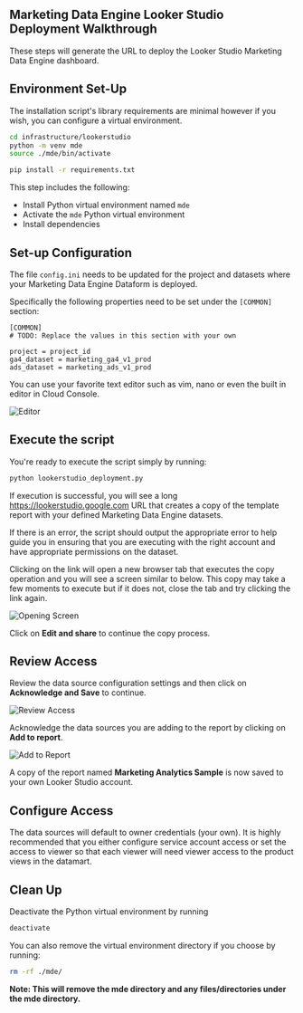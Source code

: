 ## Marketing Data Engine Looker Studio Deployment Walkthrough

These steps will generate the URL to deploy the Looker Studio Marketing Data Engine dashboard.

## Environment Set-Up

The installation script's library requirements are minimal however if you wish, you can configure a virtual environment.

```sh
cd infrastructure/lookerstudio
python -m venv mde
source ./mde/bin/activate

pip install -r requirements.txt
```

This step includes the following:
- Install Python virtual environment named `mde`
- Activate the `mde` Python virtual environment
- Install dependencies

## Set-up Configuration

The file `config.ini` needs to be updated for the project and datasets where your Marketing Data Engine Dataform is deployed.

Specifically the following properties need to be set under the `[COMMON]` section:

```
[COMMON]
# TODO: Replace the values in this section with your own

project = project_id
ga4_dataset = marketing_ga4_v1_prod
ads_dataset = marketing_ads_v1_prod
```

You can use your favorite text editor such as vim, nano or even the built in editor in Cloud Console.

![Editor](https://github.com/TXZebra/marketing-data-engine/raw/main/infrastructure/lookerstudio/images/editor.png)

## Execute the script

You're ready to execute the script simply by running:

```sh
python lookerstudio_deployment.py
```

If execution is successful, you will see a long https://lookerstudio.google.com URL that creates a copy of the template report with your defined Marketing Data Engine datasets.

If there is an error, the script should output the appropriate error to help guide you in ensuring that you are executing with the right account and have appropriate permissions on the dataset.

Clicking on the link will open a new browser tab that executes the copy operation and you will see a screen similar to below. This copy may take a few moments to execute but if it does not, close the tab and try clicking the link again.

![Opening Screen](https://github.com/TXZebra/marketing-data-engine/raw/main/infrastructure/lookerstudio/images/opening.png)

Click on **Edit and share** to continue the copy process.

## Review Access

Review the data source configuration settings and then click on **Acknowledge and Save** to continue.

![Review Access](https://github.com/TXZebra/marketing-data-engine/raw/main/infrastructure/lookerstudio/images/review_access.png)

Acknowledge the data sources you are adding to the report by clicking on **Add to report**.

![Add to Report](https://github.com/TXZebra/marketing-data-engine/raw/main/infrastructure/lookerstudio/images/add_to_report.png)

A copy of the report named **Marketing Analytics Sample** is now saved to your own Looker Studio account.

## Configure Access

The data sources will default to owner credentials (your own). It is highly recommended that you either configure service account access or set the access to viewer so that each viewer will need viewer access to the product views in the datamart.

## Clean Up

Deactivate the Python virtual environment by running

```sh
deactivate
```

You can also remove the virtual environment directory if you choose by running:

```sh
rm -rf ./mde/
```

**Note: This will remove the mde directory and any files/directories under the mde directory.**